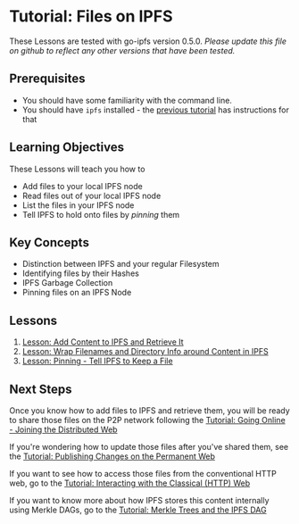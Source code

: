 # Tutorial: Files on IPFS

These Lessons are tested with go-ipfs version 0.5.0. _Please update this file on github to reflect any other versions that have been tested._

## Prerequisites

* You should have some familiarity with the command line.
* You should have `ipfs` installed - the [previous tutorial](../install-ipfs/) has instructions for that

## Learning Objectives

These Lessons will teach you how to

* Add files to your local IPFS node
* Read files out of your local IPFS node
* List the files in your IPFS node
* Tell IPFS to hold onto files by _pinning_ them

## Key Concepts

* Distinction between IPFS and your regular Filesystem
* Identifying files by their Hashes
* IPFS Garbage Collection
* Pinning files on an IPFS Node

## Lessons

1. [Lesson: Add Content to IPFS and Retrieve It](add-and-retrieve-file-content.md)
2. [Lesson: Wrap Filenames and Directory Info around Content in IPFS](wrap-directories-around-content.md)
3. [Lesson: Pinning - Tell IPFS to Keep a File](pin-files.md)

## Next Steps

Once you know how to add files to IPFS and retrieve them, you will be ready to share those files on the P2P network following the [Tutorial: Going Online - Joining the Distributed Web](../going-online/)

If you're wondering how to update those files after you've shared them, see the [Tutorial: Publishing Changes on the Permanent Web](../publishing-changes/)

If you want to see how to access those files from the conventional HTTP web, go to the [Tutorial: Interacting with the Classical \(HTTP\) Web](../classical-web/)

If you want to know more about how IPFS stores this content internally using Merkle DAGs, go to the [Tutorial: Merkle Trees and the IPFS DAG](../ipfs-dag/)

